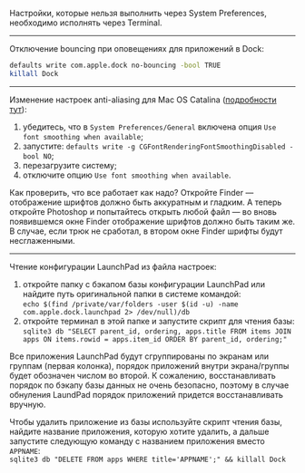 
Настройки, которые нельзя выполнить через System Preferences, необходимо исполнять через Terminal.

***

Отключение bouncing при оповещениях для приложений в Dock:
``` Bash
defaults write com.apple.dock no-bouncing -bool TRUE
killall Dock
```
***

Изменение настроек anti-aliasing для Mac OS Catalina ([подробности тут](https://www.reddit.com/r/apple/comments/9inu3e/if_the_font_rendering_on_mojave_looks_odd_to_you/)):

1. убедитесь, что в `System Preferences/General` включена опция `Use font smoothing when available`;
2. запустите: `defaults write -g CGFontRenderingFontSmoothingDisabled -bool NO`;
3. перезагрузите систему;
4. отключите опцию `Use font smoothing when available`.

Как проверить, что все работает как надо? Откройте Finder — отображение шрифтов должно быть аккуратным и гладким. А теперь откройте Photoshop и попытайтесь открыть любой файл — во вновь появившемся окне Finder отображение шрифтов должно быть таким же. В случае, если трюк не сработал, в втором окне Finder шрифты будут несглаженными.

***

Чтение конфигурации LaunchPad из файла настроек:

1. откройте папку с бэкапом базы конфигурации LaunchPad или найдите путь оригинальной папки в системе командой:  
`echo $(find /private/var/folders -user $(id -u) -name com.apple.dock.launchpad 2> /dev/null)/db`
2. откройте терминал в этой папке и запустите скрипт для чтения базы:  
`sqlite3 db "SELECT parent_id, ordering, apps.title FROM items JOIN apps ON items.rowid = apps.item_id ORDER BY parent_id, ordering;"`

Все приложения LaunchPad будут сгруппированы по экранам или группам (первая колонка), порядок приложений внутри экрана/группы будет обозначен числом во второй. К сожалению, восстанавливать порядок по бэкапу базы данных не очень безопасно, поэтому в случае обнуления LaundPad порядок приложений придется восстанавливать вручную.

Чтобы удалить приложение из базы используйте скрипт чтения базы, найдите название приложения, которую хотите удалить, а дальше запустите следующую команду с названием приложения вместо `APPNAME`:  
`sqlite3 db "DELETE FROM apps WHERE title='APPNAME';" && killall Dock`
